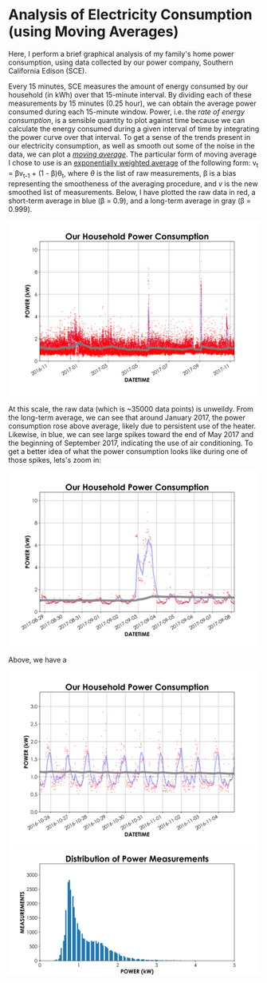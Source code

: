 # Analysis of Electricity Consumption (using Moving Averages)

Here, I perform a brief graphical analysis of my family's home power consumption, using data collected by our power company, Southern California Edison (SCE). 

Every 15 minutes, SCE measures the amount of energy consumed by our household (in kWh) over that 15-minute interval. By dividing each of these measurements by 15 minutes (0.25 hour), we can obtain the average power consumed during each 15-minute window. Power, i.e. the _rate of energy consumption_, is a sensible quantity to plot against time because we can calculate the energy consumed during a given interval of time by integrating the power curve over that interval. To get a sense of the trends present in our electricity consumption, as well as smooth out some of the noise in the data, we can plot a [_moving average_](https://en.wikipedia.org/wiki/Moving_average). The particular form of moving average I chose to use is an [exponentially weighted average](https://en.wikipedia.org/wiki/EWMA_chart) of the following form: v<sub>t</sub> = βv<sub>t-1</sub> + (1 - β)θ<sub>t</sub>, where *θ* is the list of raw measurements, β is a bias representing the smootheness of the averaging procedure, and *v* is the new smoothed list of measurements. Below, I have plotted the raw data in red, a short-term average in blue (β = 0.9), and a long-term average in gray (β = 0.999).  

![plot-1]

At this scale, the raw data (which is ~35000 data points) is unweildy. From the long-term average, we can see that around January 2017, the power consumption rose above average, likely due to persistent use of the heater. Likewise, in blue, we can see large spikes toward the end of May 2017 and the beginning of September 2017, indicating the use of air conditioning. To get a better idea of what the power consumption looks like during one of those spikes, lets's zoom in: 

![plot-2]

Above, we have a 

![plot-3]
![hist-1]

[plot-1]: https://raw.githubusercontent.com/chrismbryant/electricity-analysis/master/Plots/plot_1.png
[plot-2]: https://raw.githubusercontent.com/chrismbryant/electricity-analysis/master/Plots/plot_2.png
[plot-3]: https://raw.githubusercontent.com/chrismbryant/electricity-analysis/master/Plots/plot_3.png
[hist-1]: https://raw.githubusercontent.com/chrismbryant/electricity-analysis/master/Plots/hist_1.png
